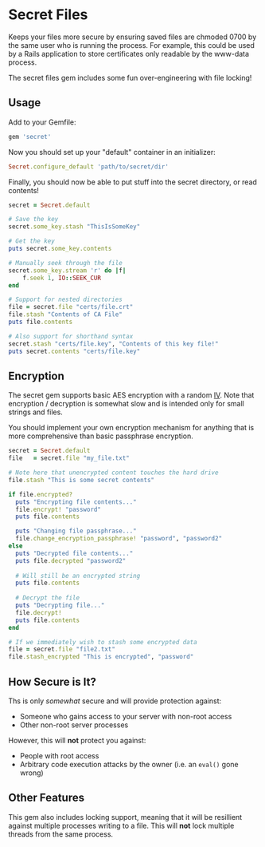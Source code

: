 Secret Files
============
Keeps your files more secure by ensuring saved files are chmoded 0700 by the same user who is running the process.
For example, this could be used by a Rails application to store certificates only readable by the www-data process.

The secret files gem includes some fun over-engineering with file locking!

## Usage
Add to your Gemfile:

```ruby
gem 'secret'
```

Now you should set up your "default" container in an initializer:

```ruby
Secret.configure_default 'path/to/secret/dir'
```

Finally, you should now be able to put stuff into the secret directory, or read contents!

```ruby
secret = Secret.default

# Save the key
secret.some_key.stash "ThisIsSomeKey"

# Get the key
puts secret.some_key.contents

# Manually seek through the file
secret.some_key.stream 'r' do |f|
    f.seek 1, IO::SEEK_CUR
end

# Support for nested directories
file = secret.file "certs/file.crt"
file.stash "Contents of CA File"
puts file.contents

# Also support for shorthand syntax
secret.stash "certs/file.key", "Contents of this key file!"
puts secret.contents "certs/file.key"
```

## Encryption
The secret gem supports basic AES encryption with a random [IV](http://en.wikipedia.org/wiki/Initialization_vector).
Note that encryption / decryption is somewhat slow and is intended only for small strings and files.

You should implement your own encryption mechanism for anything that is more comprehensive than basic passphrase encryption.

```ruby
secret = Secret.default
file   = secret.file "my_file.txt"

# Note here that unencrypted content touches the hard drive
file.stash "This is some secret contents"

if file.encrypted?
  puts "Encrypting file contents..."
  file.encrypt! "password"
  puts file.contents

  puts "Changing file passphrase..."
  file.change_encryption_passphrase! "password", "password2"
else
  puts "Decrypted file contents..."
  puts file.decrypted "password2"
  
  # Will still be an encrypted string
  puts file.contents
  
  # Decrypt the file
  puts "Decrypting file..."
  file.decrypt!
  puts file.contents
end

# If we immediately wish to stash some encrypted data
file = secret.file "file2.txt"
file.stash_encrypted "This is encrypted", "password"
```

## How Secure is It?
Ths is only *somewhat* secure and will provide protection against:

* Someone who gains access to your server with non-root access
* Other non-root server processes

However, this will **not** protect you against:

* People with root access
* Arbitrary code execution attacks by the owner (i.e. an `eval()` gone wrong)

## Other Features
This gem also includes locking support, meaning that it will be resillient against multiple processes
writing to a file. This will **not** lock multiple threads from the same process.